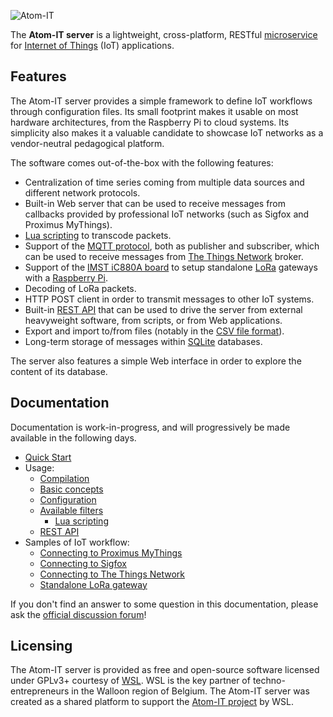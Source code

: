 ![Atom-IT](Resources/AtomITLogoDocumentation.png "Atom-IT")

The **Atom-IT server** is a lightweight, cross-platform, RESTful
[microservice](https://en.wikipedia.org/wiki/Microservices) for
[Internet of Things](https://en.wikipedia.org/wiki/Internet_of_things)
(IoT) applications.

Features
--------

The Atom-IT server provides a simple framework to define IoT workflows
through configuration files. Its small footprint makes it usable on
most hardware architectures, from the Raspberry Pi to cloud
systems. Its simplicity also makes it a valuable candidate to showcase
IoT networks as a vendor-neutral pedagogical platform.

The software comes out-of-the-box with the following features:

 * Centralization of time series coming from multiple data sources
   and different network protocols.
 * Built-in Web server that can be used to receive messages from
   callbacks provided by professional IoT networks (such as Sigfox and
   Proximus MyThings).
 * [Lua scripting](https://en.wikipedia.org/wiki/Lua_(programming_language))
   to transcode packets.
 * Support of the [MQTT protocol](https://en.wikipedia.org/wiki/MQTT), both as
   publisher and subscriber, which can be used to receive messages
   from [The Things Network](https://www.thethingsnetwork.org/) broker.
 * Support of the
   [IMST iC880A board](https://wireless-solutions.de/products/radiomodules/ic880a.html)
   to setup standalone [LoRa](https://www.lora-alliance.org/) gateways
   with a [Raspberry Pi](https://www.raspberrypi.org/).
 * Decoding of LoRa packets.
 * HTTP POST client in order to transmit messages to other IoT
   systems.
 * Built-in [REST API](Documentation/RestApi.md) that can be used to
   drive the server from external heavyweight software, from scripts,
   or from Web applications.
 * Export and import to/from files (notably in the
   [CSV file format](https://en.wikipedia.org/wiki/Comma-separated_values)).
 * Long-term storage of messages within [SQLite](https://www.sqlite.org/) databases.
 
The server also features a simple Web interface in order to explore
the content of its database. 


Documentation
-------------

Documentation is work-in-progress, and will progressively be made
available in the following days.

 * [Quick Start](Documentation/QuickStart.md)
 * Usage:
   * [Compilation](Documentation/Compilation.md)
   * [Basic concepts](Documentation/Concepts.md)
   * [Configuration](Documentation/Configuration.md)
   * [Available filters](Documentation/Filters.md)
     * [Lua scripting](Documentation/Lua.md)
   * [REST API](Documentation/RestApi.md)
 * Samples of IoT workflow:
   * [Connecting to Proximus MyThings](Documentation/SampleProximusMyThings.md)
   * [Connecting to Sigfox](Documentation/SampleSigfox.md)
   * [Connecting to The Things Network](Documentation/SampleTheThingsNetwork.md)
   * [Standalone LoRa gateway](Documentation/SampleIMST.md)

If you don't find an answer to some question in this documentation,
please ask the
[official discussion forum](https://groups.google.com/forum/#!forum/atomit-users)!


Licensing
---------

The Atom-IT server is provided as free and open-source software
licensed under GPLv3+ courtesy of [WSL](http://www.wsl.be/). WSL is
the key partner of techno-entrepreneurs in the Walloon region of
Belgium. The Atom-IT server was created as a shared platform to
support the [Atom-IT project](http://www.atomit.be/) by WSL.

